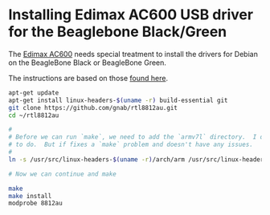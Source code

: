 # Installing Edimax AC600 USB driver for the Beaglebone Black/Green 

The [Edimax AC600](http://www.edimax.com/edimax/merchandise/merchandise_detail/data/edimax/au/wireless_adapters_ac600_dual-band/ew-7811utc)
needs special treatment to install the drivers for Debian on the BeagleBone Black or BeagleBone Green.

The instructions are based on those [found here](https://ubuntuforums.org/showthread.php?t=2228244&s=e1c4da1480c7ccc8b73235ff344c14fe&p=13042921#post13042921).

```sh
apt-get update
apt-get install linux-headers-$(uname -r) build-essential git
git clone https://github.com/gnab/rtl8812au.git
cd ~/rtl8812au

# 
# Before we can run `make`, we need to add the `armv7l` directory.  I don't know why it's missing or if it's the correct thing
# to do.  But if fixes a `make` problem and doesn't have any issues.
#
ln -s /usr/src/linux-headers-$(uname -r)/arch/arm /usr/src/linux-headers-$(uname -r)/arch/armv7l 

# Now we can continue and make

make
make install
modprobe 8812au
```
